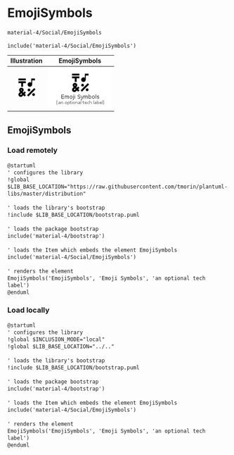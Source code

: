 # EmojiSymbols


```text
material-4/Social/EmojiSymbols
```

```text
include('material-4/Social/EmojiSymbols')
```



| Illustration | EmojiSymbols |
| :---: | :---: |
| ![illustration for Illustration](../../material-4/Social/EmojiSymbols.png) | ![illustration for EmojiSymbols](../../material-4/Social/EmojiSymbols.Local.png) |




## EmojiSymbols

### Load remotely
```plantuml
@startuml
' configures the library
!global $LIB_BASE_LOCATION="https://raw.githubusercontent.com/tmorin/plantuml-libs/master/distribution"

' loads the library's bootstrap
!include $LIB_BASE_LOCATION/bootstrap.puml

' loads the package bootstrap
include('material-4/bootstrap')

' loads the Item which embeds the element EmojiSymbols
include('material-4/Social/EmojiSymbols')

' renders the element
EmojiSymbols('EmojiSymbols', 'Emoji Symbols', 'an optional tech label')
@enduml
```

### Load locally
```plantuml
@startuml
' configures the library
!global $INCLUSION_MODE="local"
!global $LIB_BASE_LOCATION="../.."

' loads the library's bootstrap
!include $LIB_BASE_LOCATION/bootstrap.puml

' loads the package bootstrap
include('material-4/bootstrap')

' loads the Item which embeds the element EmojiSymbols
include('material-4/Social/EmojiSymbols')

' renders the element
EmojiSymbols('EmojiSymbols', 'Emoji Symbols', 'an optional tech label')
@enduml
```

